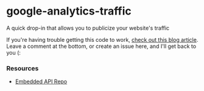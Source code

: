# google-analytics-traffic
A quick drop-in that allows you to publicize your website's traffic

If you're having trouble getting this code to work, [check out this blog article](http://dannyrb.com/posts/how-to-use-google-analytics-api-to-share-your-traffic/). Leave a comment at the bottom, or create an issue here, and I'll get back to you (:


### Resources

- [Embedded API Repo](https://github.com/googleanalytics/ga-dev-tools)